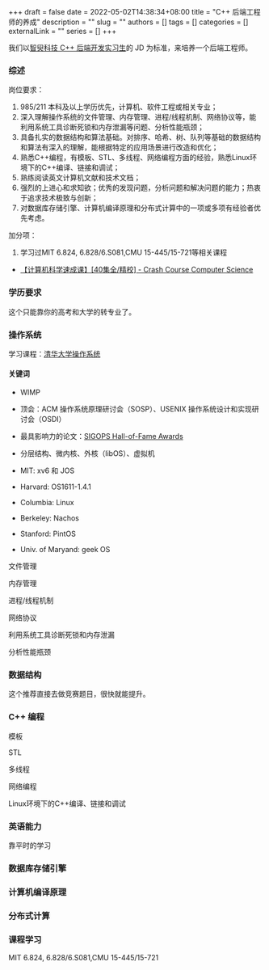 +++ 
draft = false
date = 2022-05-02T14:38:34+08:00
title = "C++ 后端工程师的养成"
description = ""
slug = ""
authors = []
tags = []
categories = []
externalLink = ""
series = []
+++

我们以[智臾科技 C++ 后端开发实习生](https://app.mokahr.com/campus-recruitment/dolphindb/37786#/job/fd0b078c-9bed-4419-bd16-5a7a87baab69)的 JD 为标准，来培养一个后端工程师。

### 综述

岗位要求：

1. 985/211 本科及以上学历优先，计算机、软件工程或相关专业；
2. 深入理解操作系统的文件管理、内存管理、进程/线程机制、网络协议等，能利用系统工具诊断死锁和内存泄漏等问题、分析性能瓶颈；
3. 具备扎实的数据结构和算法基础。对排序、哈希、树、队列等基础的数据结构和算法有深入的理解，能根据特定的应用场景进行改造和优化；
4. 熟悉C++编程，有模板、STL、多线程、网络编程方面的经验，熟悉Linux环境下的C++编译、链接和调试；
5. 熟练阅读英文计算机文献和技术文档；
6. 强烈的上进心和求知欲；优秀的发现问题，分析问题和解决问题的能力；热衷于追求技术极致与创新；
7. 对数据库存储引擎、计算机编译原理和分布式计算中的一项或多项有经验者优先考虑。

加分项：

1. 学习过MIT 6.824, 6.828/6.S081,CMU 15-445/15-721等相关课程

- [【计算机科学速成课】[40集全/精校] - Crash Course Computer Science](https://www.bilibili.com/video/BV1EW411u7th)

### 学历要求

这个只能靠你的高考和大学的转专业了。

### 操作系统

学习课程：[清华大学操作系统](https://www.xuetangx.com/course/THU08091000267/10322317)

#### 关键词

- WIMP
- 顶会：ACM 操作系统原理研讨会（SOSP）、USENIX 操作系统设计和实现研讨会（OSDI）
- 最具影响力的论文：[SIGOPS Hall-of-Fame Awards](https://www.sigops.org/awards/hof/)
- 分层结构、微内核、外核（libOS）、虚拟机

- MIT: xv6 和 JOS
- Harvard: OS1611-1.4.1
- Columbia: Linux
- Berkeley: Nachos
- Stanford: PintOS
- Univ. of Maryand: geek OS




文件管理

内存管理

进程/线程机制

网络协议

利用系统工具诊断死锁和内存泄漏

分析性能瓶颈

### 数据结构

这个推荐直接去做竞赛题目，很快就能提升。

### C++ 编程

模板

STL

多线程

网络编程

Linux环境下的C++编译、链接和调试

### 英语能力

靠平时的学习

### 数据库存储引擎

### 计算机编译原理

### 分布式计算

### 课程学习

MIT 6.824, 6.828/6.S081,CMU 15-445/15-721